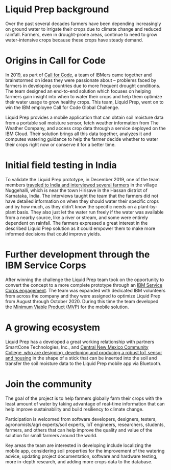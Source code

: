 # Liquid Prep background

Over the past several decades farmers have been depending increasingly on ground water to irrigate their crops due to climate change and reduced rainfall. Farmers, even in drought-prone areas, continue to need to grow water-intensive crops because these crops have steady demand.

# Origins in Call for Code 

In 2019, as part of [Call for Code](https://developer.ibm.com/callforcode/), a team of IBMers came together and brainstormed on ideas they were passionate about – problems faced by farmers in developing countries due to more frequent drought conditions. The team designed an end-to-end solution which focuses on helping farmers gain insight into when to water their crops and help them optimize their water usage to grow healthy crops. This team, Liquid Prep, went on to win the IBM employee Call for Code Global Challenge. 

Liquid Prep provides a mobile application that can obtain soil moisture data from a portable soil moisture sensor, fetch weather information from The Weather Company, and access crop data through a service deployed on the IBM Cloud. Their solution brings all this data together, analyzes it and computes watering guidance to help the farmer decide whether to water their crops right now or conserve it for a better time.

# Initial field testing in India

To validate the Liquid Prep prototype, in December 2019, one of the team members [traveled to India and interviewed several farmers](https://www.liquidprep.org/post/liquidprep-solving-our-farmer-s-water-crisis-one-drop-at-a-time) in the village Nuggehalli, which is near the town Hirisave in the Hassan district of Karnataka, India. The interviews taught the team that the farmers did not have detailed information on when they should water their specific crops and by how much, as they didn’t know the specific needs on a plant-by-plant basis. They also just let the water run freely if the water was available from a nearby source, like a river or stream, and some were entirely dependent on rainfall. The farmers expressed a great interest in the described Liquid Prep solution as it could empower them to make more informed decisions that could improve yields.

# Further development through the IBM Service Corps

After winning the challenge the Liquid Prep team took on the opportunity to convert the concept to a more complete prototype through an [IBM Service Corps engagement](https://www.ibm.org/initiatives/ibm-service-corps). The team was expanded with dedicated IBM volunteers from across the company and they were assigned to optimize Liquid Prep from August through October 2020. During this time the team developed the [Minimum Viable Product (MVP)](https://www.ibm.com/blogs/corporate-social-responsibility/2020/11/introducing-clever-crop-inspired-by-ibm-call-for-code/) for the mobile solution.

# A growing ecosystem

Liquid Prep has a developed a great working relationship with partners SmartCone Technologies, Inc., and [Central New Mexico Community College, who are designing, developing and producing a robust IoT sensor and housing](https://www.cnm.edu/news/cnm-students-help-design-innovative-soil-monitors-that-will-aid-farmers-across-the-globe) in the shape of a stick that can be inserted into the soil and transfer the soil moisture data to the Liquid Prep mobile app via Bluetooth. 

# Join the community

The goal of the project is to help farmers globally farm their crops with the least amount of water by taking advantage of real-time information that can help improve sustainability and build resiliency to climate change.

Participation is welcomed from software developers, designers, testers, agronomists/agri experts/soil experts, IoT engineers, researchers, students, farmers, and others that can help improve the quality and value of the solution for small farmers around the world. 

Key areas the team are interested in developing include localizing the mobile app, considering soil properties for the improvement of the watering advice, updating project documentation, software and hardware testing, more in-depth research, and adding more crops data to the database.
